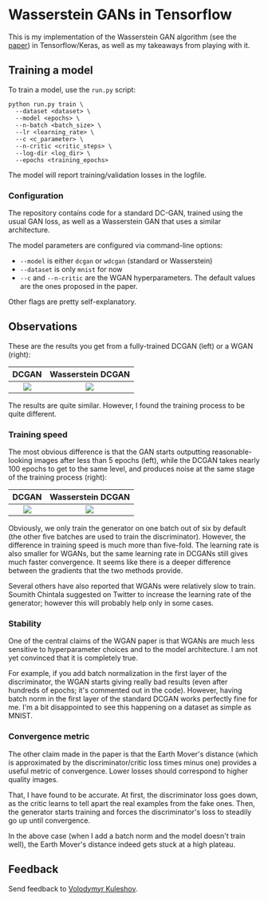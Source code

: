 Wasserstein GANs in Tensorflow
==============================

This is my implementation of the Wasserstein GAN algorithm (see the [paper](https://arxiv.org/abs/1701.07875)) in Tensorflow/Keras, as well as my takeaways from playing with it.

## Training a model

To train a model, use the `run.py` script:

```
python run.py train \
  --dataset <dataset> \
  --model <epochs> \
  --n-batch <batch_size> \
  --lr <learning_rate> \
  --c <c_parameter> \
  --n-critic <critic_steps> \
  --log-dir <log_dir> \
  --epochs <training_epochs>
```

The model will report training/validation losses in the logfile.

### Configuration

The repository contains code for a standard DC-GAN, trained using the usual GAN loss, as well as a Wasserstein GAN that uses a similar architecture.

The model parameters are configured via command-line options:
* `--model` is either `dcgan` or `wdcgan` (standard or Wasserstein)
* `--dataset` is only `mnist` for now
* `--c` and `--n-critic` are the WGAN hyperparameters. The default values are the ones proposed in the paper.

Other flags are pretty self-explanatory.

## Observations

These are the results you get from a fully-trained DCGAN (left) or a WGAN (right):

DCGAN             |  Wasserstein DCGAN
:-------------------------:|:----------------------------:
![](img/dcgan-trained.png)  |  ![](img/wdcgan-trained.png)

The results are quite similar. However, I found the training process to be quite different.

### Training speed

The most obvious difference is that the GAN starts outputting reasonable-looking images after less than 5 epochs (left), while the DCGAN takes nearly 100 epochs to get to the same level, and produces noise at the same stage of the training process (right):

DCGAN             |  Wasserstein DCGAN
:-------------------------:|:-------------------------:
![](img/dcgan-early.png)  |  ![](img/wdcgan-early.png)

Obviously, we only train the generator on one batch out of six by default (the other five batches are used to train the discriminator). However, the difference in training speed is much more than five-fold. The learning rate is also smaller for WGANs, but the same learning rate in DCGANs still gives much faster convergence. It seems like there is a deeper difference between the gradients that the two methods provide.

Several others have also reported that WGANs were relatively slow to train. Soumith Chintala suggested on Twitter to increase the learning rate of the generator; however this will probably help only in some cases.

### Stability

One of the central claims of the WGAN paper is that WGANs are much less sensitive to hyperparameter choices and to the model architecture. I am not yet convinced that it is completely true.

For example, if you add batch normalization in the first layer of the discriminator, the WGAN starts giving really bad results (even after hundreds of epochs; it's commented out in the code). However, having batch norm in the first layer of the standard DCGAN works perfectly fine for me. I'm a bit disappointed to see this happening on a dataset as simple as MNIST.

### Convergence metric

The other claim made in the paper is that the Earth Mover's distance (which is approximated by the discriminator/critic loss times minus one) provides a useful metric of convergence. Lower losses should correspond to higher quality images.

That, I have found to be accurate. At first, the discriminator loss goes down, as the critic learns to tell apart the real examples from the fake ones. Then, the generator starts training and forces the discriminator's loss to steadily go up until convergence. 

In the above case (when I add a batch norm and the model doesn't train well), the Earth Mover's distance indeed gets stuck at a high plateau.

## Feedback

Send feedback to [Volodymyr Kuleshov](https://twitter.com/volkuleshov).
